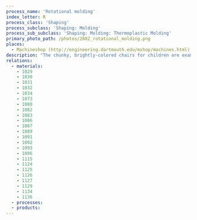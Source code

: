 ```yaml
---
process_name: 'Rotational molding'
index_letter: R
process_class: 'Shaping'
process_subclass: 'Shaping: Molding'
process_sub_subclass: 'Shaping: Molding: Thermoplastic Molding'
primary_photo_path: /photos/2082_rotational_molding.png
places: 
  - Machineshop (http://engineering.dartmouth.edu/mshop/machines.html)
description: "The chunky, brightly-colored chairs for children are examples of what can be done with ROTATIONAL MOLDING. First a pre-measured quantity of polymer powder is fed into a cold die, which is then heated in a large oven while it is rotated about two axes simultaneously. This tumbles and melts the powder, coating the inside walls of the mold to a thickness set by the initial load of powder, creating a hollow shell. The component then cools in a dwell cycle, the mold chilled by air or water spray. The process is best suited for components that are large, hollow and closed; although small, thin-walled components can be made and open shapes can be created by subsequent machining."
relations: 
  - materials: 
    - 1029
    - 1030
    - 1031
    - 1032
    - 1034
    - 1073
    - 1080
    - 1082
    - 1083
    - 1086
    - 1087
    - 1089
    - 1091
    - 1092
    - 1093
    - 1096
    - 1115
    - 1124
    - 1125
    - 1126
    - 1127
    - 1129
    - 1134
    - 1136
  - processes: 
  - products: 
---
```

